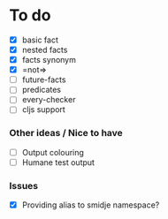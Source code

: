 # To do

- [x] basic fact
- [x] nested facts
- [x] facts synonym
- [x] =not=>
- [ ] future-facts
- [ ] predicates
- [ ] every-checker
- [ ] cljs support

### Other ideas / Nice to have

- [ ] Output colouring
- [ ] Humane test output

### Issues

- [x] Providing alias to smidje namespace?

